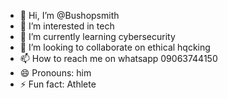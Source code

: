 - 👋 Hi, I’m @Bushopsmith
- 👀 I’m interested in tech
- 🌱 I’m currently learning cybersecurity
- 💞️ I’m looking to collaborate on ethical hqcking
- 📫 How to reach me on whatsapp 09063744150
- 😄 Pronouns: him
- ⚡ Fun fact: Athlete

<!---
Bushopsmith/Bushopsmith is a ✨ special ✨ repository because its `README.md` (this file) appears on your GitHub profile.
You can click the Preview link to take a look at your changes.
--->
